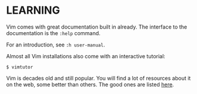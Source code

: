 # LEARNING

Vim comes with great documentation built in already. The interface to the
documentation is the `:help` command.

For an introduction, see `:h user-manual`.

Almost all Vim installations also come with an interactive tutorial:

```
$ vimtutor
```

Vim is decades old and still popular. You will find a lot of resources about it
on the web, some better than others. The good ones are listed
[here](http://www.exercism.org/languages/vimscript/resources).
